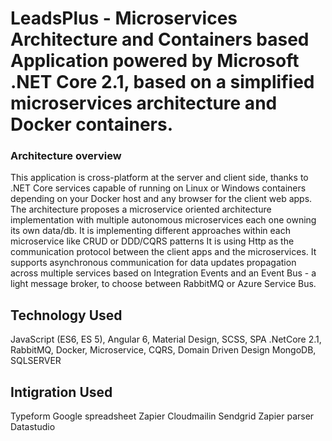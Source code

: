 # LeadsPlus - Microservices Architecture and Containers based Application powered by Microsoft .NET Core 2.1, based on a simplified microservices architecture and Docker containers.


### Architecture overview 
This application is cross-platform at the server and client side, thanks to .NET Core services capable of running on Linux or Windows containers depending on your Docker host and any browser for the client web apps.
The architecture proposes a microservice oriented architecture implementation with multiple autonomous microservices each one owning its own data/db.
It is implementing different approaches within each microservice like CRUD or DDD/CQRS patterns
It is using Http as the communication protocol between the client apps and the microservices.
It supports asynchronous communication for data updates propagation across multiple services based on Integration Events and an Event Bus - a light message broker, to choose between RabbitMQ or Azure Service Bus.

## Technology Used
JavaScript (ES6, ES 5), Angular 6, Material Design, SCSS, SPA
.NetCore 2.1, RabbitMQ, Docker, Microservice, CQRS, Domain Driven Design
MongoDB, SQLSERVER


## Intigration Used
Typeform
Google spreadsheet
Zapier
Cloudmailin
Sendgrid
Zapier parser
Datastudio
